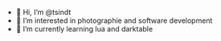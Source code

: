 - 👋 Hi, I’m @tsindt
- 👀 I’m interested in photographie and software development
- 🌱 I’m currently learning lua and darktable

<!---
tsindt/tsindt is a ✨ special ✨ repository because its `README.md` (this file) appears on your GitHub profile.
You can click the Preview link to take a look at your changes.
--->
